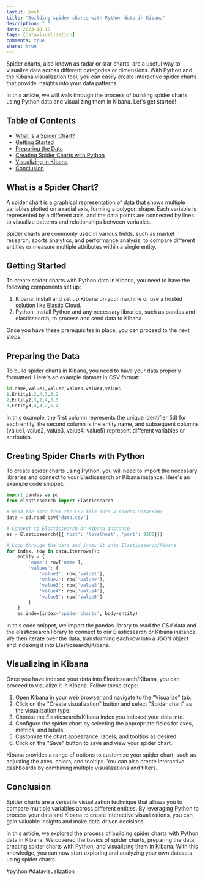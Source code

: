 ```yaml
---
layout: post
title: "Building spider charts with Python data in Kibana"
description: " "
date: 2023-10-10
tags: [datavisualization]
comments: true
share: true
---
```


Spider charts, also known as radar or star charts, are a useful way to visualize data across different categories or dimensions. With Python and the Kibana visualization tool, you can easily create interactive spider charts that provide insights into your data patterns.

In this article, we will walk through the process of building spider charts using Python data and visualizing them in Kibana. Let's get started!

## Table of Contents
  - [What is a Spider Chart?](#what-is-a-spider-chart)
  - [Getting Started](#getting-started)
  - [Preparing the Data](#preparing-the-data)
  - [Creating Spider Charts with Python](#creating-spider-charts-with-python)
  - [Visualizing in Kibana](#visualizing-in-kibana)
  - [Conclusion](#conclusion)

## What is a Spider Chart?
A spider chart is a graphical representation of data that shows multiple variables plotted on a radial axis, forming a polygon shape. Each variable is represented by a different axis, and the data points are connected by lines to visualize patterns and relationships between variables.

Spider charts are commonly used in various fields, such as market research, sports analytics, and performance analysis, to compare different entities or measure multiple attributes within a single entity.

## Getting Started
To create spider charts with Python data in Kibana, you need to have the following components set up:

1. Kibana: Install and set up Kibana on your machine or use a hosted solution like Elastic Cloud.
2. Python: Install Python and any necessary libraries, such as pandas and elasticsearch, to process and send data to Kibana.

Once you have these prerequisites in place, you can proceed to the next steps.

## Preparing the Data
To build spider charts in Kibana, you need to have your data properly formatted. Here's an example dataset in CSV format:

```python
id,name,value1,value2,value3,value4,value5
1,Entity1,2,4,3,5,2
2,Entity2,3,2,4,3,5
3,Entity3,4,3,2,5,4
```

In this example, the first column represents the unique identifier (id) for each entity, the second column is the entity name, and subsequent columns (value1, value2, value3, value4, value5) represent different variables or attributes.

## Creating Spider Charts with Python
To create spider charts using Python, you will need to import the necessary libraries and connect to your Elasticsearch or Kibana instance. Here's an example code snippet:

```python
import pandas as pd
from elasticsearch import Elasticsearch

# Read the data from the CSV file into a pandas DataFrame
data = pd.read_csv('data.csv')

# Connect to Elasticsearch or Kibana instance
es = Elasticsearch([{'host': 'localhost', 'port': 9200}])

# Loop through the data and index it into Elasticsearch/Kibana
for index, row in data.iterrows():
    entity = {
        'name': row['name'],
        'values': {
            'value1': row['value1'],
            'value2': row['value2'],
            'value3': row['value3'],
            'value4': row['value4'],
            'value5': row['value5']
        }
    }
    es.index(index='spider_charts', body=entity)
```

In this code snippet, we import the pandas library to read the CSV data and the elasticsearch library to connect to our Elasticsearch or Kibana instance. We then iterate over the data, transforming each row into a JSON object and indexing it into Elasticsearch/Kibana.

## Visualizing in Kibana
Once you have indexed your data into Elasticsearch/Kibana, you can proceed to visualize it in Kibana. Follow these steps:

1. Open Kibana in your web browser and navigate to the "Visualize" tab.
2. Click on the "Create visualization" button and select "Spider chart" as the visualization type.
3. Choose the Elasticsearch/Kibana index you indexed your data into.
4. Configure the spider chart by selecting the appropriate fields for axes, metrics, and labels.
5. Customize the chart appearance, labels, and tooltips as desired.
6. Click on the "Save" button to save and view your spider chart.

Kibana provides a range of options to customize your spider chart, such as adjusting the axes, colors, and tooltips. You can also create interactive dashboards by combining multiple visualizations and filters.

## Conclusion
Spider charts are a versatile visualization technique that allows you to compare multiple variables across different entities. By leveraging Python to process your data and Kibana to create interactive visualizations, you can gain valuable insights and make data-driven decisions.

In this article, we explored the process of building spider charts with Python data in Kibana. We covered the basics of spider charts, preparing the data, creating spider charts with Python, and visualizing them in Kibana. With this knowledge, you can now start exploring and analyzing your own datasets using spider charts.

#python #datavisualization